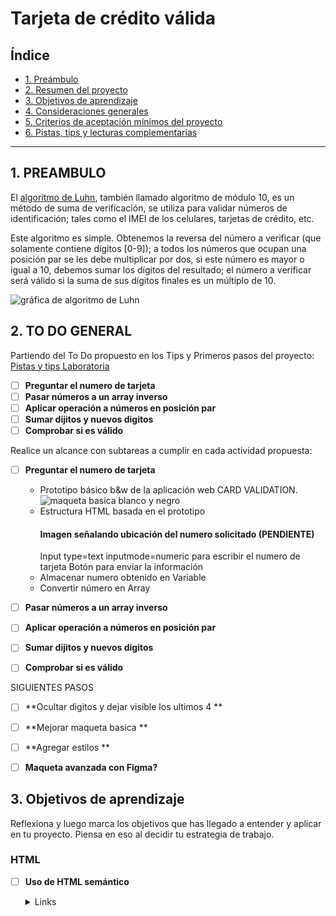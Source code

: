 # Tarjeta de crédito válida

## Índice

* [1. Preámbulo](#1-preámbulo)
* [2. Resumen del proyecto](#2-resumen-del-proyecto)
* [3. Objetivos de aprendizaje](#3-objetivos-de-aprendizaje)
* [4. Consideraciones generales](#4-consideraciones-generales)
* [5. Criterios de aceptación mínimos del proyecto](#5-criterios-de-aceptación-mínimos-del-proyecto)
* [6. Pistas, tips y lecturas complementarias](#6-pistas-tips-y-lecturas-complementarias)

***

## 1. PREAMBULO

El [algoritmo de Luhn](https://es.wikipedia.org/wiki/Algoritmo_de_Luhn),
también llamado algoritmo de módulo 10, es un método de suma de verificación,
se utiliza para validar números de identificación; tales como el IMEI de los
celulares, tarjetas de crédito, etc.

Este algoritmo es simple. Obtenemos la reversa del número a verificar (que
solamente contiene dígitos [0-9]); a todos los números que ocupan una posición
par se les debe multiplicar por dos, si este número es mayor o igual a 10,
debemos sumar los dígitos del resultado; el número a verificar será válido si
la suma de sus dígitos finales es un múltiplo de 10.

![gráfica de algoritmo de Luhn](https://www.101computing.net/wp/wp-content/uploads/Luhn-Algorithm.png)

## 2. TO DO GENERAL

Partiendo del To Do propuesto en los Tips y Primeros pasos del proyecto:
[Pistas y tips Laboratoria](https://www.youtube.com/watch?v=f0zL6Ot9y_w)

- [ ] **Preguntar el numero de tarjeta**
- [ ] **Pasar números a un array inverso**
- [ ] **Aplicar operación a números en posición par**
- [ ] **Sumar dijitos y nuevos digitos**
- [ ] **Comprobar si es válido**

Realice un alcance con subtareas a cumplir en cada actividad propuesta: 

- [ ] **Preguntar el numero de tarjeta**
     - Prototipo básico b&w de la aplicación web CARD VALIDATION.
     ![maqueta basica blanco y negro](MAQUETASIMPLE.jpg)
     - Estructura HTML basada en el prototipo
        #### Imagen señalando ubicación del numero solicitado (PENDIENTE)
        Input type=text inputmode=numeric para escribir el numero de tarjeta
        Botón para enviar la información
     - Almacenar numero obtenido en Variable
     - Convertir número en Array

- [ ] **Pasar números a un array inverso**

- [ ] **Aplicar operación a números en posición par**
- [ ] **Sumar dijitos y nuevos digitos**
- [ ] **Comprobar si es válido**

SIGUIENTES PASOS
- [ ] **Ocultar digitos y dejar visible los ultimos 4 **
- [ ] **Mejorar maqueta basica **
- [ ] **Agregar estilos **
- [ ] **Maqueta avanzada con Figma?**











## 3. Objetivos de aprendizaje

Reflexiona y luego marca los objetivos que has llegado a entender y aplicar en tu proyecto. Piensa en eso al decidir tu estrategia de trabajo.

### HTML

- [ ] **Uso de HTML semántico**

  <details><summary>Links</summary><p>

  * [HTML semántico](https://curriculum.laboratoria.la/es/topics/html/02-html5/02-semantic-html)
  * [Semantics - MDN Web Docs Glossary](https://developer.mozilla.org/en-US/docs/Glossary/Semantics#Semantics_in_HTML)
</p></details>

